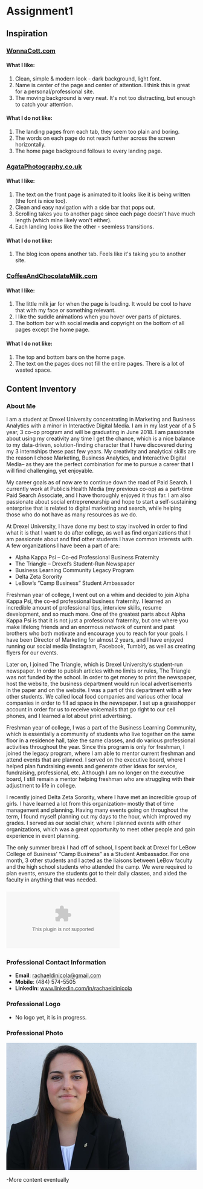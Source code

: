 # Assignment1

## Inspiration
### [WonnaCott.com](http://wonnacott.com)

#### What I like:
  1. Clean, simple & modern look - dark background, light font.
  1. Name is center of the page and center of attention. I think this is great for a personal/professional site.
  1. The moving background is very neat. It's not too distracting, but enough to catch your attention.
#### What I do not like:
  1. The landing pages from each tab, they seem too plain and boring.
  1. The words on each page do not reach further across the screen horizontally.
  1. The home page background follows to every landing page.
### [AgataPhotography.co.uk](http://agataphotography.co.uk)
#### What I like:
  1. The text on the front page is animated to it looks like it is being written (the font is nice too).
  1. Clean and easy navigation with a side bar that pops out.
  1. Scrolling takes you to another page since each page doesn't have much length (which mine likely won't either).
  1. Each landing looks like the other - seemless transitions.
#### What I do not like:
  1. The blog icon opens another tab. Feels like it's taking you to another site.
### [CoffeeAndChocolateMilk.com](http://coffeeandchocolatemilk.com)
#### What I like:
  1. The little milk jar for when the page is loading. It would be cool to have that with my face or something relevant.
  1. I like the suddle animations when you hover over parts of pictures.
  1. The bottom bar with social media and copyright on the bottom of all pages except the home page.
#### What I do not like:
  1. The top and bottom bars on the home page.
  1. The text on the pages does not fill the entire pages. There is a lot of wasted space.
  
## Content Inventory
### About Me
I am a student at Drexel University concentrating in Marketing and Business Analytics with a minor in Interactive Digital Media. I am in my last year of a 5 year, 3 co-op program and will be graduating in June 2018. I am passionate about using my creativity any time I get the chance, which is a nice balance to my data-driven, solution-finding character that I have discovered during my 3 internships these past few years. My creativity and analytical skills are the reason I chose Marketing, Business Analytics, and Interactive Digital Media– as they are the perfect combination for me to pursue a career that I will find challenging, yet enjoyable.
  
My career goals as of now are to continue down the road of Paid Search. I currently work at Publicis Health Media (my previous co-op) as a part-time Paid Search Associate, and I have thoroughly enjoyed it thus far. I am also passionate about social entrepreneurship and hope to start a self-sustaining enterprise that is related to digital marketing and search, while helping those who do not have as many resources as we do.

At Drexel University, I have done my best to stay involved in order to find what it is that I want to do after college, as well as find organizations that I am passionate about and find other students I have common interests with. A few organizations I have been a part of are:

- Alpha Kappa Psi – Co-ed Professional Business Fraternity
- The Triangle – Drexel’s Student-Run Newspaper
- Business Learning Community Legacy Program
- Delta Zeta Sorority
- LeBow’s “Camp Business” Student Ambassador

Freshman year of college, I went out on a whim and decided to join Alpha Kappa Psi, the co-ed professional business fraternity. I learned an incredible amount of professional tips, interview skills, resume development, and so much more. One of the greatest parts about Alpha Kappa Psi is that it is not just a professional fraternity, but one where you make lifelong friends and an enormous network of current and past brothers who both motivate and encourage you to reach for your goals. I have been Director of Marketing for almost 2 years, and I have enjoyed running our social media (Instagram, Facebook, Tumblr), as well as creating flyers for our events.

Later on, I joined The Triangle, which is Drexel University’s student-run newspaper. In order to publish articles with no limits or rules, The Triangle was not funded by the school. In order to get money to print the newspaper, host the website, the business department would run local advertisements in the paper and on the website. I was a part of this department with a few other students. We called local food companies and various other local companies in order to fill ad space in the newspaper. I set up a grasshopper account in order for us to receive voicemails that go right to our cell phones, and I learned a lot about print advertising.

Freshman year of college, I was a part of the Business Learning Community, which is essentially a community of students who live together on the same floor in a residence hall, take the same classes, and do various professional activities throughout the year. Since this program is only for freshman, I joined the legacy program, where I am able to mentor current freshman and attend events that are planned. I served on the executive board, where I helped plan fundraising events and generate other ideas for service, fundraising, professional, etc. Although I am no longer on the executive board, I still remain a mentor helping freshman who are struggling with their adjustment to life in college.

I recently joined Delta Zeta Sorority, where I have met an incredible group of girls. I have learned a lot from this organization– mostly that of time management and planning. Having many events going on throughout the term, I found myself planning out my days to the hour, which improved my grades. I served as our social chair, where I planned events with other organizations, which was a great opportunity to meet other people and gain experience in event planning.

The only summer break I had off of school, I spent back at Drexel for LeBow College of Business’ “Camp Business” as a Student Ambassador. For one month, 3 other students and I acted as the liaisons between LeBow faculty and the high school students who attended the camp. We were required to plan events, ensure the students got to their daily classes, and aided the faculty in anything that was needed.

### ![Professional Resume](https://github.com/rachaeldinicola/IDM-221/blob/master/Resume%202.docx "Professional Resume")

### Professional Contact Information
- **Email**: rachaeldinicola@gmail.com
- **Mobile**: (484) 574-5505
- **LinkedIn**: www.linkedin.com/in/rachaeldinicola

### Professional Logo
- No logo yet, it is in progress.

### Professional Photo
![alt text](https://github.com/rachaeldinicola/IDM-221/blob/master/IMG_3312.jpg "Professional Photo 1")

-More content eventually
